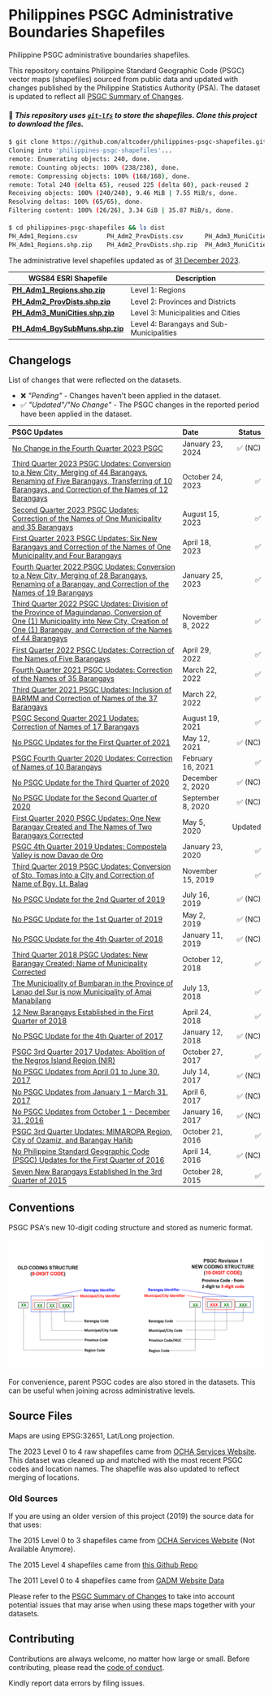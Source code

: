 # Philippines PSGC Administrative Boundaries Shapefiles

Philippine PSGC administrative boundaries shapefiles.

This repository contains Philippine Standard Geographic Code (PSGC) vector maps (shapefiles) sourced from
public data and updated with changes published by the Philippine Statistics Authority (PSA). The dataset is updated to reflect all [PSGC Summary of Changes](https://psa.gov.ph/classification/psgc).


#### 📣 *This repository uses [`git-lfs`](https://git-lfs.com/) to store the shapefiles. Clone this project to download the files.*
```bash
$ git clone https://github.com/altcoder/philippines-psgc-shapefiles.git
Cloning into 'philippines-psgc-shapefiles'...
remote: Enumerating objects: 240, done.
remote: Counting objects: 100% (238/238), done.
remote: Compressing objects: 100% (168/168), done.
remote: Total 240 (delta 65), reused 225 (delta 60), pack-reused 2
Receiving objects: 100% (240/240), 9.46 MiB | 7.55 MiB/s, done.
Resolving deltas: 100% (65/65), done.
Filtering content: 100% (26/26), 3.34 GiB | 35.87 MiB/s, done.

$ cd philippines-psgc-shapefiles && ls dist
PH_Adm1_Regions.csv        PH_Adm2_ProvDists.csv      PH_Adm3_MuniCities.csv     PH_Adm4_BgySubMuns.csv
PH_Adm1_Regions.shp.zip    PH_Adm2_ProvDists.shp.zip  PH_Adm3_MuniCities.shp.zip PH_Adm4_BgySubMuns.shp.zip
```


The administrative level shapefiles updated as of [31 December 2023](https://psa.gov.ph/system/files/scd/PSGC-4Q-2023-National-and-Provincial-Summary.xlsx).


| WGS84 ESRI Shapefile | Description |
| --- | --- |
| **[PH_Adm1_Regions.shp.zip](dist/PH_Adm1_Regions.shp.zip)** | Level 1: Regions |
| **[PH_Adm2_ProvDists.shp.zip](dist/PH_Adm2_ProvDists.shp.zip)** | Level 2: Provinces and Districts |
| **[PH_Adm3_MuniCities.shp.zip](dist/PH_Adm3_MuniCities.shp.zip)** | Level 3: Municipalities and Cities |
| **[PH_Adm4_BgySubMuns.shp.zip](dist/PH_Adm4_BgySubMuns.shp.zip)** | Level 4: Barangays and Sub-Municipalities |

## Changelogs

List of changes that were reflected on the datasets.
- ❌ *"Pending"* - Changes haven't been applied in the dataset.
- ✅ *"Updated"/"No Change"* - The PSGC changes in the reported period have been applied in the dataset.


| PSGC Updates      | Date | Status |
| :---------------- | :------ | ----: |
| [No Change in the Fourth Quarter 2023 PSGC](https://psa.gov.ph/classification/psgc/node/1684061953) | January 23, 2024 | ✅ (NC) |
| [Third Quarter 2023 PSGC Updates: Conversion to a New City, Merging of 44 Barangays, Renaming of Five Barangays, Transferring of 10 Barangays, and Correction of the Names of 12 Barangays](https://psa.gov.ph/classification/psgc/node/1684061390) | October 24, 2023 | ✅ |
| [Second Quarter 2023 PSGC Updates: Correction of the Names of One Municipality and 35 Barangays](https://psa.gov.ph/classification/psgc/node/1684060569) | August 15, 2023 | ✅ |
| [First Quarter 2023 PSGC Updates: Six New Barangays and Correction of the Names of One Municipality and Four Barangays](https://psa.gov.ph/classification/psgc/node/176698) | April 18, 2023 | ✅ |
| [Fourth Quarter 2022 PSGC Updates: Conversion to a New City, Merging of 28 Barangays, Renaming of a Barangay, and Correction of the Names of 19 Barangays](https://psa.gov.ph/classification/psgc/node/168704) | January 25, 2023 | ✅ |
| [Third Quarter 2022 PSGC Updates: Division of the Province of Maguindanao, Conversion of One (1) Municipality into New City, Creation of One (1) Barangay, and Correction of the Names of 44 Barangays](https://psa.gov.ph/classification/psgc/node/168321) | November 8, 2022 | ✅  |
| [First Quarter 2022 PSGC Updates: Correction of the Names of Five Barangays](https://psa.gov.ph/classification/psgc/node/167762) | April 29, 2022 | ✅ |
| [Fourth Quarter 2021 PSGC Updates: Correction of the Names of 35 Barangays](https://psa.gov.ph/classification/psgc/node/166424) | March 22, 2022 | ✅ |
| [Third Quarter 2021 PSGC Updates: Inclusion of BARMM and Correction of Names of the 37 Barangays](https://psa.gov.ph/classification/psgc/node/166423) | March 22, 2022 | ✅  |
| [PSGC Second Quarter 2021 Updates: Correction of Names of 17 Barangays](https://psa.gov.ph/classification/psgc/node/164996) | August 19, 2021 | ✅ |
| [No PSGC Updates for the First Quarter of 2021](https://psa.gov.ph/classification/psgc/node/164487) | May 12, 2021 | ✅ (NC) |
| [PSGC Fourth Quarter 2020 Updates: Correction of Names of 10 Barangays](https://psa.gov.ph/classification/psgc/node/163961) | February 16, 2021 | ✅ |
| [No PSGC Update for the Third Quarter of 2020](https://psa.gov.ph/classification/psgc/node/163593) | December 2, 2020 | ✅ (NC) |
| [No PSGC Update for the Second Quarter of 2020](https://psa.gov.ph/classification/psgc/node/163076) | September 8, 2020 | ✅ (NC) |
| [First Quarter 2020 PSGC Updates: One New Barangay Created and The Names of Two Barangays Corrected](https://psa.gov.ph/classification/psgc/node/161871) | May 5, 2020 | Updated |
| [PSGC 4th Quarter 2019 Updates: Compostela Valley is now Davao de Oro](https://psa.gov.ph/classification/psgc/node/145095)| January 23, 2020 | ✅ |
| [Third Quarter 2019 PSGC Updates: Conversion of Sto. Tomas into a City and Correction of Name of Bgy. Lt. Balag](https://psa.gov.ph/classification/psgc/node/144645) | November 15, 2019 | ✅ |
| [No PSGC Update for the 2nd Quarter of 2019](https://psa.gov.ph/classification/psgc/node/138937) | July 16, 2019 | ✅ (NC) |
| [No PSGC Update for the 1st Quarter of 2019](https://psa.gov.ph/classification/psgc/node/138550) | May 2, 2019 | ✅ (NC) |
| [No PSGC Update for the 4th Quarter of 2018](https://psa.gov.ph/classification/psgc/node/137060) | January 11, 2019 | ✅ (NC) |
| [Third Quarter 2018 PSGC Updates: New Barangay Created; Name of Municipality Corrected](https://psa.gov.ph/classification/psgc/node/136072) | October 12, 2018 | ✅ |
| [The Municipality of Bumbaran in the Province of Lanao del Sur is now Municipality of Amai Manabilang](https://psa.gov.ph/classification/psgc/node/134410) | July 13, 2018 | ✅ |
| [12 New Barangays Established in the First Quarter of 2018](https://psa.gov.ph/classification/psgc/node/131336) | April 24, 2018 | ✅ |
| [No PSGC Update for the 4th Quarter of 2017](https://psa.gov.ph/classification/psgc/node/129320) | January 12, 2018 | ✅ (NC) |
| [PSGC 3rd Quarter 2017 Updates: Abolition of the Negros Island Region (NIR)](https://psa.gov.ph/classification/psgc/node/127925) | October 27, 2017 | ✅ |
| [No PSGC Updates from April 01 to June 30, 2017](https://psa.gov.ph/classification/psgc/node/126423) | July 14, 2017 | ✅ (NC)|
| [No PSGC Updates from January 1 – March 31, 2017](https://psa.gov.ph/classification/psgc/node/116178) | April 6, 2017 | ✅ (NC) |
| [No PSGC Updates from October 1 - December 31, 2016](https://psa.gov.ph/classification/psgc/node/70242) | January 16, 2017 | ✅ (NC) |
| [PSGC 3rd Quarter Updates: MIMAROPA Region, City of Ozamiz, and Barangay Hañib](https://psa.gov.ph/classification/psgc/node/63723) | October 21, 2016 | ✅ |
| [No Philippine Standard Geographic Code (PSGC) Updates for the First Quarter of 2016](https://psa.gov.ph/classification/psgc/node/55142) | April 14, 2016 | ✅ (NC) |
| [Seven New Barangays Established In the 3rd Quarter of 2015](https://psa.gov.ph/classification/psgc/node/51291) |   October 28, 2015   | ✅ |

## Conventions

PSGC PSA's new 10-digit coding structure and stored as numeric format.

![PSGC](docs/psgc.png)

For convenience, parent PSGC codes are also stored in the datasets. This can be useful when joining across administrative levels.

## Source Files

Maps are using EPSG:32651, Lat/Long projection.

The 2023 Level 0 to 4 raw shapefiles came from [OCHA Services Website](https://data.humdata.org/dataset/cod-ab-phl). This dataset was cleaned up and matched with the most recent PSGC codes and location names. The shapefile was also updated to reflect merging of locations.

### Old Sources
If you are using an older version of this project (2019) the source data for that uses:

The 2015 Level 0 to 3 shapefiles came from [OCHA Services Website](https://data.humdata.org/dataset/philippines-administrative-levels-0-to-3) (Not Available Anymore).

The 2015 Level 4 shapefiles came from [this Github Repo](https://github.com/justinelliotmeyers/official_philippines_shapefile_data_2016)

The 2011 Level 0 to 4 shapefiles came from [GADM Website Data](https://gadm.org)

Please refer to the [PSGC Summary of Changes](https://psa.gov.ph/classification/psgc)
to take into account potential issues that may arise when using these maps together with your datasets.

## Contributing

Contributions are always welcome, no matter how large or small. Before contributing,
please read the [code of conduct](./.github/CODE_OF_CONDUCT.md).

Kindly report data errors by filing issues.
